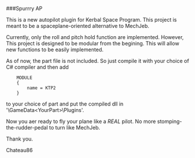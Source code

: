 ###Spurrry AP

This is a new autopilot plugin for Kerbal Space Program. This project is meant to be a spaceplane-oriented alternative to MechJeb. 

Currently, only the roll and pitch hold function are implemented. However, This project is designed to be modular from the begining. This will allow new functions to be easily implemented.

As of now, the part file is not included. So just compile it with your choice of C# compiler and then add
```
    MODULE
    {
        name = KTP2
    }
```
to your choice of part and put the compiled dll in '<KSPFolder>\GameData\<YourPart>\Plugins'. 

Now you aer ready to fly your plane like a *REAL* pilot. No more stomping-the-rudder-pedal to turn like MechJeb.

Thank you.

Chateau86
